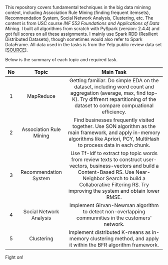 

This repository covers fundamental techniques in the big data mininng context, including Association Rule Mining (finding frequent itemsets), Recommendation System, Social Network Analysis, Clustering, etc. The content is from USC course *INF 553 Foundations and Applications of Data Mining*. I built all algorithms from scratch with PySpark (version: 2.4.4) and got full scores on all these assignments. I mainly use Spark RDD (Resilient Distributed Datasets), though sometimes would also refer to Spark DataFrame. All data used in the tasks is from the Yelp public review data set [[SOURCE](https://www.yelp.com/dataset)]. 

Below is the summary of each topic and required task.

|  No  |          Topic          |                          Main Task                           |
| :--: | :---------------------: | :----------------------------------------------------------: |
|  1   |        MapReduce        | Getting familiar. Do simple EDA on the dataset, including word count and aggregation (average, max, find top-K). Try diffrenrt repartitioning of the  dataset to compare compuational efficiency. |
|  2   | Association Rule Mining | Find businesses frequently visited together. Use SON algorithm as the main framework, and apply in-memory algorithms like Apriori, PCY, MultiHash to process data in each chunk. |
|  3   |  Recommendation System  | Use Tf-Idf to extract top topic words from review texts to construct user-vectors, business-vectors and build a Content-Based RS. Use Near-Neighbor Search to build a Collaborative Filtering RS. Try improving the system and obtain lower RMSE. |
|  4   | Social Network Analysis | Implement Girvan-Newman algorithm to detect non-overlapping communnities in the customers' network. |
|  5   |       Clustering        | Implement distributed K-means as in-memory clustering method, and apply it within the BFR algorithm framework. |



Fight on!
